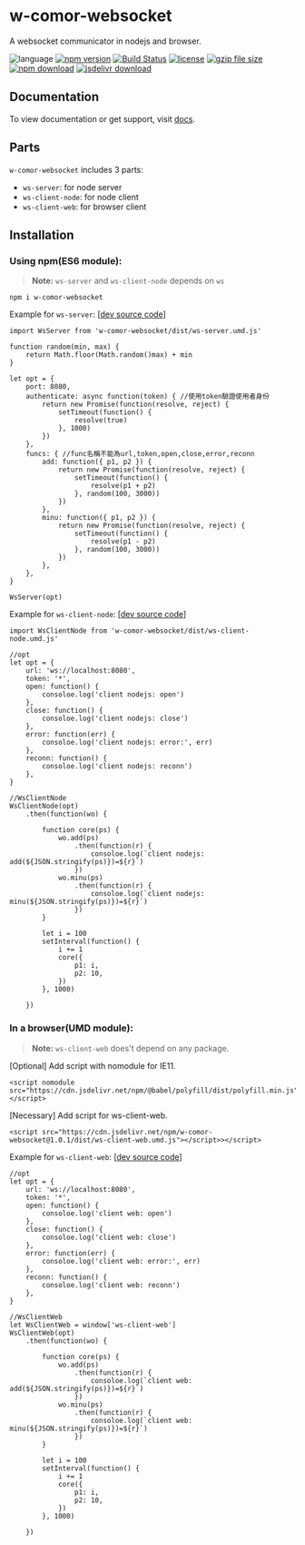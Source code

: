 # w-comor-websocket
A websocket communicator in nodejs and browser.

![language](https://img.shields.io/badge/language-JavaScript-orange.svg) 
[![npm version](http://img.shields.io/npm/v/w-comor-websocket.svg?style=flat)](https://npmjs.org/package/w-comor-websocket) 
[![Build Status](https://travis-ci.org/yuda-lyu/w-comor-websocket.svg?branch=master)](https://travis-ci.org/yuda-lyu/w-comor-websocket) 
[![license](https://img.shields.io/npm/l/w-comor-websocket.svg?style=flat)](https://npmjs.org/package/w-comor-websocket) 
[![gzip file size](http://img.badgesize.io/yuda-lyu/w-comor-websocket/master/dist/w-comor-websocket.umd.js.svg?compression=gzip)](https://github.com/yuda-lyu/w-comor-websocket)
[![npm download](https://img.shields.io/npm/dt/w-comor-websocket.svg)](https://npmjs.org/package/w-comor-websocket) 
[![jsdelivr download](https://img.shields.io/jsdelivr/npm/hm/w-comor-websocket.svg)](https://www.jsdelivr.com/package/npm/w-comor-websocket)

## Documentation
To view documentation or get support, visit [docs](https://yuda-lyu.github.io/w-comor-websocket/global.html).

## Parts
`w-comor-websocket` includes 3 parts: 
* `ws-server`: for node server
* `ws-client-node`: for node client
* `ws-client-web`: for browser client

## Installation
### Using npm(ES6 module):
> **Note:** `ws-server` and `ws-client-node` depends on `ws`
```alias
npm i w-comor-websocket
```
Example for `ws-server`: [[dev source code](https://github.com/yuda-lyu/w-comor-websocket/blob/master/srv.mjs)]
```alias
import WsServer from 'w-comor-websocket/dist/ws-server.umd.js'

function random(min, max) {
    return Math.floor(Math.random()max) + min
}

let opt = {
    port: 8080,
    authenticate: async function(token) { //使用token驗證使用者身份
        return new Promise(function(resolve, reject) {
            setTimeout(function() {
                resolve(true)
            }, 1000)
        })
    },
    funcs: { //func名稱不能為url,token,open,close,error,reconn
        add: function({ p1, p2 }) {
            return new Promise(function(resolve, reject) {
                setTimeout(function() {
                    resolve(p1 + p2)
                }, random(100, 3000))
            })
        },
        minu: function({ p1, p2 }) {
            return new Promise(function(resolve, reject) {
                setTimeout(function() {
                    resolve(p1 - p2)
                }, random(100, 3000))
            })
        },
    },
}

WsServer(opt)
```
Example for `ws-client-node`: [[dev source code](https://github.com/yuda-lyu/w-comor-websocket/blob/master/scla.mjs)]
```alias
import WsClientNode from 'w-comor-websocket/dist/ws-client-node.umd.js'

//opt
let opt = {
    url: 'ws://localhost:8080',
    token: '*',
    open: function() {
        consoloe.log('client nodejs: open')
    },
    close: function() {
        consoloe.log('client nodejs: close')
    },
    error: function(err) {
        consoloe.log('client nodejs: error:', err)
    },
    reconn: function() {
        consoloe.log('client nodejs: reconn')
    },
}

//WsClientNode
WsClientNode(opt)
    .then(function(wo) {

        function core(ps) {
            wo.add(ps)
                .then(function(r) {
                    consoloe.log(`client nodejs: add(${JSON.stringify(ps)})=${r}`)
                })
            wo.minu(ps)
                .then(function(r) {
                    consoloe.log(`client nodejs: minu(${JSON.stringify(ps)})=${r}`)
                })
        }

        let i = 100
        setInterval(function() {
            i += 1
            core({
                p1: i,
                p2: 10,
            })
        }, 1000)

    })
```

### In a browser(UMD module):
> **Note:** `ws-client-web` does't depend on any package.

[Optional] Add script with nomodule for IE11.
```alias
<script nomodule src="https://cdn.jsdelivr.net/npm/@babel/polyfill/dist/polyfill.min.js"></script>
```
[Necessary] Add script for ws-client-web.
```alias
<script src="https://cdn.jsdelivr.net/npm/w-comor-websocket@1.0.1/dist/ws-client-web.umd.js"></script>></script>
```
Example for `ws-client-web`: [[dev source code](https://github.com/yuda-lyu/w-comor-websocket/blob/master/web.html)]
```alias
//opt
let opt = {
    url: 'ws://localhost:8080',
    token: '*',
    open: function() {
        consoloe.log('client web: open')
    },
    close: function() {
        consoloe.log('client web: close')
    },
    error: function(err) {
        consoloe.log('client web: error:', err)
    },
    reconn: function() {
        consoloe.log('client web: reconn')
    },
}

//WsClientWeb
let WsClientWeb = window['ws-client-web']
WsClientWeb(opt)
    .then(function(wo) {

        function core(ps) {
            wo.add(ps)
                .then(function(r) {
                    consoloe.log(`client web: add(${JSON.stringify(ps)})=${r}`)
                })
            wo.minu(ps)
                .then(function(r) {
                    consoloe.log(`client web: minu(${JSON.stringify(ps)})=${r}`)
                })
        }

        let i = 100
        setInterval(function() {
            i += 1
            core({
                p1: i,
                p2: 10,
            })
        }, 1000)

    })
```